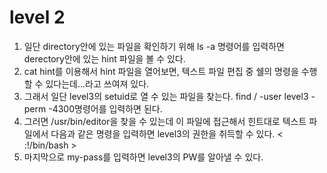 level 2
===
1. 일단 directory안에 있는 파일을 확인하기 위해 ls -a 명령어를 입력하면 derectory안에 있는 hint 파일을 볼 수 있다. 
2. cat hint를 이용해서 hint 파일을 열어보면, 텍스트 파일 편집 중 쉘의 명령을 수행할 수 있다는데...라고 쓰여져 있다. 
3. 그래서 일단 level3의 setuid로 열 수 있는 파일을 찾는다.
find / -user level3 -perm -4300명령어를 입력하면 된다. 
4. 그러면 /usr/bin/editor을 찾을 수 있는데 이 파일에 접근해서 힌트대로 텍스트 파일에서 다음과 같은 명령을 입력하면 level3의 권한을 취득할 수 있다. < :!/bin/bash >
5. 마지막으로 my-pass를 입력하면 level3의 PW를 알아낼 수 있다. 